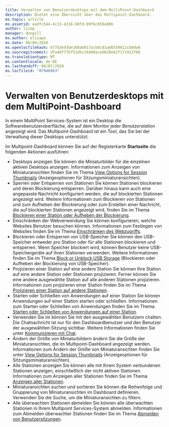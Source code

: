 ```yaml
---
title: Verwalten von Benutzerdesktops mit dem MultiPoint-Dashboard
description: Bietet eine Übersicht über das Multipoint-Dashboard.
ms.topic: article
ms.assetid: eadfc544-4c13-4216-b0fd-89fbc659a80b
author: lizap
manager: dongill
ms.author: elizapo
ms.date: 08/04/2016
ms.openlocfilehash: 677b3e93be168ab017acb0c81ad6559812cb69a8
ms.sourcegitcommit: dfa48f77b751dbc34409aced628eb2f17c912f08
ms.translationtype: MT
ms.contentlocale: de-DE
ms.lasthandoff: 08/07/2020
ms.locfileid: "87946963"
---
```

# <a name="manage-user-desktops-using-multipoint-dashboard"></a>Verwalten von Benutzerdesktops mit dem MultiPoint-Dashboard
In einem MultiPoint Services-System ist ein Desktop die Softwarebenutzeroberfläche, die auf dem Monitor jeder *Benutzerstation* angezeigt wird. Das Multipoint-Dashboard ist ein Tool, das Sie bei der Verwaltung dieser Desktops unterstützt.

Im Multipoint-Dashboard können Sie auf der Registerkarte **Startseite** die folgenden Aktionen ausführen:

- Desktops anzeigen Sie können die Miniaturbilder für die einzelnen aktiven Desktops anzeigen. Informationen zum Anzeigen von Miniaturansichten finden Sie im Thema [View Options for Session Thumbnails](View-Options-for-Session-Thumbnails-in-MultiPoint-Dashboard.md) (Anzeigeoptionen für Sitzungsminiaturansichten).
- Sperren oder Entsperren von Stationen Sie können Stationen blockieren und deren Blockierung entsperren. Darüber hinaus kann auch eine angepasste Nachricht konfiguriert werden, die auf blockierten Stationen angezeigt wird. Weitere Informationen zum Blockieren von Stationen und zum Aufheben der Blockierung oder zum Erstellen einer Nachricht, die auf blockierten Stationen angezeigt wird, finden Sie im Thema [Blockieren einer Station oder Aufheben der Blockierung](Block-or-Unblock-a-Station.md).
- Einschränken der Webverwendung Sie können konfigurieren, welche Websites Benutzer besuchen können. Informationen zum Festlegen von Websites finden Sie im Thema [Einschränken des Webzugriffs](Limit-Web-Access.md).
- Blockieren oder Entsperren von USB-Speicher Sie können den USB-Speicher entweder pro Station oder für alle Stationen blockieren und entsperren. Wenn Speicher blockiert wird, können Benutzer keine USB-Speichergeräte auf ihren Stationen verwenden. Weitere Informationen finden Sie im Thema [Block or Unblock USB Storage](Block-or-Unblock-USB-Storage.md) (Blockieren oder Aufheben der Blockierung von USB-Speicher).
- Projizieren einer Station auf eine andere Station Sie können Ihre Station auf eine andere Station oder Stationen projizieren. Ferner können Sie eine andere ausgewählte Station auf alle anderen Stationen projizieren. Informationen zum projizieren einer Station finden Sie im Thema [Projizieren einer Station auf andere Stationen](Project-a-Station-to-Other-Stations.md).
- Starten oder Schließen von Anwendungen auf einer Station Sie können Anwendungen auf einer Station starten oder schließen. Informationen zum Starten oder Schließen von Anwendungen finden Sie im Thema [Starten oder Schließen von Anwendungen auf einer Station](Launch-or-Close-Applications-on-a-Station.md).
- Verwenden Sie im können Sie mit den ausgewählten Benutzern chatten. Die Chatnachricht ist nur für den Dashboardbenutzer und den Benutzer der ausgewählten Sitzung sichtbar. Weitere Informationen finden Sie unter [Kommunizieren mit Chat](Use-IM.md).
- Ändern der Größe von Miniaturbildern ändern Sie die Größe der Miniaturansichten, die im Multipoint-Dashboard angezeigt werden. Informationen zum Ändern der Größe von Miniaturansichten finden Sie unter [View Options for Session Thumbnails](View-Options-for-Session-Thumbnails-in-MultiPoint-Dashboard.md) (Anzeigeoptionen für Sitzungsminiaturansichten).
- Alle Stationen anzeigen Sie können alle mit Ihrem System verbundenen Stationen anzeigen, einschließlich der nicht aktiven Stationen. Informationen zum Anzeigen aller Stationen finden Sie im Thema [Anzeigen aller Stationen](Show-All-Stations.md).
- Miniaturansichten suchen und sortieren Sie können die Reihenfolge und Gruppierung von Miniaturansichten im Dashboard definieren. Verwenden Sie die Suche, um die Miniaturansichten zu filtern.
- Alle überwachten Stationen abmelden Sie können alle überwachten Stationen in Ihrem Multipoint Services-System abmelden. Informationen zum Abmelden überwachter Stationen finden Sie im Thema [Abmelden von Benutzersitzungen](Log-Off-User-Sessions.md).
